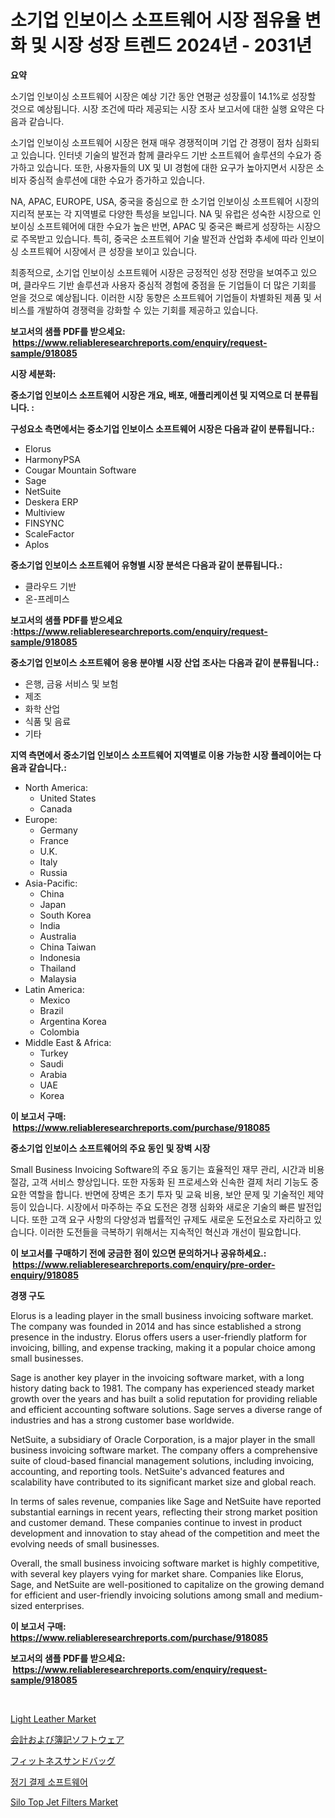 <p><h1>소기업 인보이스 소프트웨어 시장 점유율 변화 및 시장 성장 트렌드 2024년 - 2031년</h1></p><p><strong>요약</strong></p>
<p><p>소기업 인보이싱 소프트웨어 시장은 예상 기간 동안 연평균 성장률이 14.1%로 성장할 것으로 예상됩니다. 시장 조건에 따라 제공되는 시장 조사 보고서에 대한 실행 요약은 다음과 같습니다.</p><p>소기업 인보이싱 소프트웨어 시장은 현재 매우 경쟁적이며 기업 간 경쟁이 점차 심화되고 있습니다. 인터넷 기술의 발전과 함께 클라우드 기반 소프트웨어 솔루션의 수요가 증가하고 있습니다. 또한, 사용자들의 UX 및 UI 경험에 대한 요구가 높아지면서 시장은 소비자 중심적 솔루션에 대한 수요가 증가하고 있습니다.</p><p>NA, APAC, EUROPE, USA, 중국을 중심으로 한 소기업 인보이싱 소프트웨어 시장의 지리적 분포는 각 지역별로 다양한 특성을 보입니다. NA 및 유럽은 성숙한 시장으로 인보이싱 소프트웨어에 대한 수요가 높은 반면, APAC 및 중국은 빠르게 성장하는 시장으로 주목받고 있습니다. 특히, 중국은 소프트웨어 기술 발전과 산업화 추세에 따라 인보이싱 소프트웨어 시장에서 큰 성장을 보이고 있습니다.</p><p>최종적으로, 소기업 인보이싱 소프트웨어 시장은 긍정적인 성장 전망을 보여주고 있으며, 클라우드 기반 솔루션과 사용자 중심적 경험에 중점을 둔 기업들이 더 많은 기회를 얻을 것으로 예상됩니다. 이러한 시장 동향은 소프트웨어 기업들이 차별화된 제품 및 서비스를 개발하여 경쟁력을 강화할 수 있는 기회를 제공하고 있습니다.</p></p>
<p><strong>보고서의 샘플 PDF를 받으세요: &nbsp;<a href="https://www.reliableresearchreports.com/enquiry/request-sample/918085">https://www.reliableresearchreports.com/enquiry/request-sample/918085</a></strong></p>
<p><strong>시장 세분화:</strong></p>
<p><strong> 중소기업 인보이스 소프트웨어 시장은 개요, 배포, 애플리케이션 및 지역으로 더 분류됩니다. :</strong></p>
<p><strong>구성요소 측면에서는 중소기업 인보이스 소프트웨어 시장은 다음과 같이 분류됩니다.:</strong></p>
<p><ul><li>Elorus</li><li>HarmonyPSA</li><li>Cougar Mountain Software</li><li>Sage</li><li>NetSuite</li><li>Deskera ERP</li><li>Multiview</li><li>FINSYNC</li><li>ScaleFactor</li><li>Aplos</li></ul></p>
<p><strong> 중소기업 인보이스 소프트웨어 유형별 시장 분석은 다음과 같이 분류됩니다.:</strong></p>
<p><ul><li>클라우드 기반</li><li>온-프레미스</li></ul></p>
<p><strong>보고서의 샘플 PDF를 받으세요 :<a href="https://www.reliableresearchreports.com/enquiry/request-sample/918085">https://www.reliableresearchreports.com/enquiry/request-sample/918085</a></strong></p>
<p><strong> 중소기업 인보이스 소프트웨어 응용 분야별 시장 산업 조사는 다음과 같이 분류됩니다.:</strong></p>
<p><ul><li>은행, 금융 서비스 및 보험</li><li>제조</li><li>화학 산업</li><li>식품 및 음료</li><li>기타</li></ul></p>
<p><strong>지역 측면에서 중소기업 인보이스 소프트웨어 지역별로 이용 가능한 시장 플레이어는 다음과 같습니다.:</strong></p>
<p><ul>
    <li>
        North America:
        <ul>
            <li>United States</li>
            <li>Canada</li>
        </ul>
    </li>
    <li>
        Europe:
        <ul>
            <li>Germany</li>
            <li>France</li>
            <li>U.K.</li>
            <li>Italy</li>
            <li>Russia</li>
        </ul>
    </li>
    <li>
        Asia-Pacific:
        <ul>
            <li>China</li>
            <li>Japan</li>
            <li>South Korea</li>
            <li>India</li>
            <li>Australia</li>
            <li>China Taiwan</li>
            <li>Indonesia</li>
            <li>Thailand</li>
            <li>Malaysia</li>
        </ul>
    </li>
    <li>
        Latin America:
        <ul>
            <li>Mexico</li>
            <li>Brazil</li>
            <li>Argentina Korea</li>
            <li>Colombia</li>
        </ul>
    </li>
    <li>
        Middle East & Africa:
        <ul>
            <li>Turkey</li>
            <li>Saudi</li>
            <li>Arabia</li>
            <li>UAE</li>
            <li>Korea</li>
        </ul>
    </li>
    </ul></p>
<p><strong>이 보고서 구매: &nbsp;<a href="https://www.reliableresearchreports.com/purchase/918085">https://www.reliableresearchreports.com/purchase/918085</a></strong></p>
<p><strong>중소기업 인보이스 소프트웨어의 주요 동인 및 장벽 시장</strong></p>
<p><p>Small Business Invoicing Software의 주요 동기는 효율적인 재무 관리, 시간과 비용 절감, 고객 서비스 향상입니다. 또한 자동화 된 프로세스와 신속한 결제 처리 기능도 중요한 역할을 합니다. 반면에 장벽은 초기 투자 및 교육 비용, 보안 문제 및 기술적인 제약 등이 있습니다. 시장에서 마주하는 주요 도전은 경쟁 심화와 새로운 기술의 빠른 발전입니다. 또한 고객 요구 사항의 다양성과 법률적인 규제도 새로운 도전요소로 자리하고 있습니다. 이러한 도전들을 극복하기 위해서는 지속적인 혁신과 개선이 필요합니다.</p></p>
<p><strong>이 보고서를 구매하기 전에 궁금한 점이 있으면 문의하거나 공유하세요.: &nbsp;<a href="https://www.reliableresearchreports.com/enquiry/pre-order-enquiry/918085">https://www.reliableresearchreports.com/enquiry/pre-order-enquiry/918085</a></strong></p>
<p><strong>경쟁 구도</strong></p>
<p><p>Elorus is a leading player in the small business invoicing software market. The company was founded in 2014 and has since established a strong presence in the industry. Elorus offers users a user-friendly platform for invoicing, billing, and expense tracking, making it a popular choice among small businesses.</p><p>Sage is another key player in the invoicing software market, with a long history dating back to 1981. The company has experienced steady market growth over the years and has built a solid reputation for providing reliable and efficient accounting software solutions. Sage serves a diverse range of industries and has a strong customer base worldwide.</p><p>NetSuite, a subsidiary of Oracle Corporation, is a major player in the small business invoicing software market. The company offers a comprehensive suite of cloud-based financial management solutions, including invoicing, accounting, and reporting tools. NetSuite's advanced features and scalability have contributed to its significant market size and global reach.</p><p>In terms of sales revenue, companies like Sage and NetSuite have reported substantial earnings in recent years, reflecting their strong market position and customer demand. These companies continue to invest in product development and innovation to stay ahead of the competition and meet the evolving needs of small businesses.</p><p>Overall, the small business invoicing software market is highly competitive, with several key players vying for market share. Companies like Elorus, Sage, and NetSuite are well-positioned to capitalize on the growing demand for efficient and user-friendly invoicing solutions among small and medium-sized enterprises.</p></p>
<p><strong>이 보고서 구매: &nbsp; <a href="https://www.reliableresearchreports.com/purchase/918085">https://www.reliableresearchreports.com/purchase/918085</a></strong></p>
<p><strong>보고서의 샘플 PDF를 받으세요: &nbsp;<a href="https://www.reliableresearchreports.com/enquiry/request-sample/918085">https://www.reliableresearchreports.com/enquiry/request-sample/918085</a></strong><strong></strong></p>
<p>&nbsp;</p>
<p><p><a href="https://view.publitas.com/reportprime-1/light-leather-market-research-report-unlocks-analysis-on-the-market-financial-status-market-size-and-market-revenue-upto-2031/">Light Leather Market</a></p><p><a href="https://github.com/efcvopdgkdx128/Market-Research-Report-List-1/blob/main/9553964183677.md">会計および簿記ソフトウェア</a></p><p><a href="https://medium.com/@ebonyhane1955/%E3%83%95%E3%82%A3%E3%83%83%E3%83%88%E3%83%8D%E3%82%B9-%E3%82%B5%E3%83%B3%E3%83%89%E3%83%90%E3%83%83%E3%82%B0%E5%B8%82%E5%A0%B4-2031%E5%B9%B4%E3%81%BE%E3%81%A7%E3%81%AE%E3%83%88%E3%83%AC%E3%83%B3%E3%83%89-%E4%BA%88%E6%B8%AC-%E7%AB%B6%E5%90%88%E5%88%86%E6%9E%90-348856d715a4">フィットネスサンドバッグ</a></p><p><a href="https://github.com/bunxhcci35271755/Market-Research-Report-List-1/blob/main/8156888183732.md">정기 결제 소프트웨어</a></p><p><a href="https://github.com/fiixsa/Market-Research-Report-List-1/blob/main/silo-top-jet-filters-market.md">Silo Top Jet Filters Market</a></p></p>